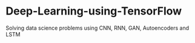 # Deep-Learning-using-TensorFlow
Solving data science problems using CNN, RNN, GAN, Autoencoders and LSTM
